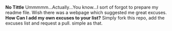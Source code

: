 **No Tittle**
Ummmmm...Actually...You know...I sort of forgot to prepare my readme file. Wish there was a webpage which suggested me great excuses.
**How Can I add my own excuses to your list?**
Simply fork this repo, add the excuses list and request a pull. simple as that.
